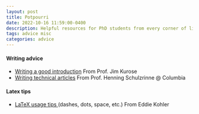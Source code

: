 ```yaml
---
layout: post
title: Potpourri
date: 2022-10-16 11:59:00-0400
description: Helpful resources for PhD students from every corner of life
tags: advice misc
categories: advice
---
```


#### Writing advice
<ul>
    <li><a href="http://www-net.cs.umass.edu/kurose/writing/intro-style.html">Writing a good introduction</a> From Prof. Jim Kurose</li>
    <li><a href="https://www.cs.columbia.edu/~hgs/etc/writing-style.html">Writing technical articles</a> From Prof. Henning Schulzrinne @ Columbia</li>
</ul>

#### Latex tips
<ul>
    <li><a href="https://www.read.seas.harvard.edu/~kohler/latex.html">LaTeX usage tips </a>(dashes, dots, space, etc.) From Eddie Kohler</li>
</ul>
